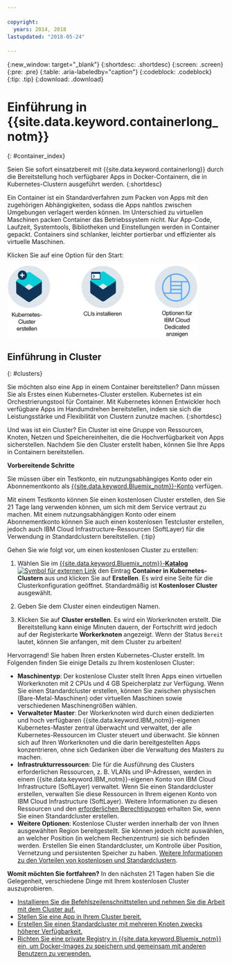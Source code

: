 ```yaml
---

copyright:
  years: 2014, 2018
lastupdated: "2018-05-24"

---
```


{:new_window: target="_blank"}
{:shortdesc: .shortdesc}
{:screen: .screen}
{:pre: .pre}
{:table: .aria-labeledby="caption"}
{:codeblock: .codeblock}
{:tip: .tip}
{:download: .download}



# Einführung in {{site.data.keyword.containerlong_notm}}
{: #container_index}

Seien Sie sofort einsatzbereit mit {{site.data.keyword.containerlong}} durch die Bereitstellung hoch verfügbarer Apps in Docker-Containern, die in Kubernetes-Clustern ausgeführt werden.
{:shortdesc}

Ein Container ist ein Standardverfahren zum Packen von Apps mit den zugehörigen Abhängigkeiten, sodass die Apps nahtlos zwischen Umgebungen verlagert werden können. Im Unterschied zu virtuellen Maschinen packen Container das Betriebssystem nicht. Nur App-Code, Laufzeit, Systemtools, Bibliotheken und Einstellungen werden in Container gepackt. Containers sind schlanker, leichter portierbar und effizienter als virtuelle Maschinen.


Klicken Sie auf eine Option für den Start:

<img usemap="#home_map" border="0" class="image" id="image_ztx_crb_f1b" src="images/cs_public_dedicated_options.png" width="440" alt="Klicken Sie auf ein Symbol, um schnell Ihre ersten Schritte mit {{site.data.keyword.containershort_notm}} zu machen. Klicken Sie in {{site.data.keyword.Bluemix_dedicated_notm}} auf dieses Symbol, um Ihre Optionen anzuzeigen." style="width:440px;" />
<map name="home_map" id="home_map">
<area href="#clusters" alt="Einführung zu Kubernetes-Clustern in {{site.data.keyword.Bluemix_notm}}" title="Einführung zu Kubernetes-Clustern in {{site.data.keyword.Bluemix_notm}}" shape="rect" coords="-7, -8, 108, 211" />
<area href="cs_cli_install.html" alt="Installieren Sie die CLIs." title="Installieren Sie die CLIs." shape="rect" coords="155, -1, 289, 210" />
<area href="cs_dedicated.html#dedicated_environment" alt="{{site.data.keyword.Bluemix_dedicated_notm}}-Cloudumgebung" title="{{site.data.keyword.Bluemix_notm}}-Cloudumgebung" shape="rect" coords="326, -10, 448, 218" />
</map>


## Einführung in Cluster
{: #clusters}

Sie möchten also eine App in einem Container bereitstellen? Dann müssen Sie als Erstes einen Kubernetes-Cluster erstellen. Kubernetes ist ein Orchestrierungstool für Container. Mit Kubernetes können Entwickler hoch verfügbare Apps im Handumdrehen bereitstellen, indem sie sich die Leistungsstärke und Flexibilität von Clustern zunutze machen.
{:shortdesc}

Und was ist ein Cluster? Ein Cluster ist eine Gruppe von Ressourcen, Knoten, Netzen und Speichereinheiten, die die Hochverfügbarkeit von Apps sicherstellen. Nachdem Sie den Cluster erstellt haben, können Sie Ihre Apps in Containern bereitstellen.

**Vorbereitende Schritte**

Sie müssen über ein Testkonto, ein nutzungsabhängiges Konto oder ein Abonnementkonto als [{{site.data.keyword.Bluemix_notm}}-Konto](https://console.bluemix.net/registration/) verfügen.

Mit einem Testkonto können Sie einen kostenlosen Cluster erstellen, den Sie 21 Tage lang verwenden können, um sich mit dem Service vertraut zu machen. Mit einem nutzungsabhängigen Konto oder einem Abonnementkonto können Sie auch einen kostenlosen Testcluster erstellen, jedoch auch IBM Cloud Infrastructure-Ressourcen (SoftLayer) für die Verwendung in Standardclustern bereitstellen.
{:tip}

Gehen Sie wie folgt vor, um einen kostenlosen Cluster zu erstellen:

1.  Wählen Sie im [{{site.data.keyword.Bluemix_notm}}-**Katalog** ![Symbol für externen Link](../icons/launch-glyph.svg "Symbol für externen Link")](https://console.bluemix.net/catalog/?category=containers) den Eintrag **Container in Kubernetes-Clustern** aus und klicken Sie auf **Erstellen**. Es wird eine Seite für die Clusterkonfiguration geöffnet. Standardmäßig ist **Kostenloser Cluster** ausgewählt.

2. Geben Sie dem Cluster einen eindeutigen Namen.

3.  Klicken Sie auf **Cluster erstellen**. Es wird ein Workerknoten erstellt. Die Bereitstellung kann einige Minuten dauern, der Fortschritt wird jedoch auf der Registerkarte **Workerknoten** angezeigt. Wenn der Status `Bereit` lautet, können Sie anfangen, mit dem Cluster zu arbeiten!

Hervorragend! Sie haben Ihren ersten Kubernetes-Cluster erstellt. Im Folgenden finden Sie einige Details zu Ihrem kostenlosen Cluster:

*   **Maschinentyp**: Der kostenlose Cluster stellt Ihren Apps einen virtuellen Workerknoten mit 2 CPUs und 4 GB Speicherplatz zur Verfügung. Wenn Sie einen Standardcluster erstellen, können Sie zwischen physischen (Bare-Metal-Maschinen) oder virtuellen Maschinen sowie verschiedenen Maschinengrößen wählen.
*   **Verwalteter Master**: Der Workerknoten wird durch einen dedizierten und hoch verfügbaren {{site.data.keyword.IBM_notm}}-eigenen Kubernetes-Master zentral überwacht und verwaltet, der alle Kubernetes-Ressourcen im Cluster steuert und überwacht. Sie können sich auf Ihren Workerknoten und die darin bereitgestellten Apps konzentrieren, ohne sich Gedanken über die Verwaltung des Masters zu machen.
*   **Infrastrukturressourcen**: Die für die Ausführung des Clusters erforderlichen Ressourcen, z. B. VLANs und IP-Adressen, werden in einem {{site.data.keyword.IBM_notm}}-eigenen Konto von IBM Cloud Infrastructure (SoftLayer) verwaltet. Wenn Sie einen Standardcluster erstellen, verwalten Sie diese Ressourcen in Ihrem eigenen Konto von IBM Cloud Infrastructure (SoftLayer). Weitere Informationen zu diesen Ressourcen und den [erforderlichen Berechtigungen](cs_users.html#infra_access) erhalten Sie, wenn Sie einen Standardcluster erstellen.
*   **Weitere Optionen**: Kostenlose Cluster werden innerhalb der von Ihnen ausgewählten Region bereitgestellt. Sie können jedoch nicht auswählen, an welcher Position (in welchem Rechenzentrum) sie sich befinden werden. Erstellen Sie einen Standardcluster, um Kontrolle über Position, Vernetzung und persistenten Speicher zu haben. [Weitere Informationen zu den Vorteilen von kostenlosen und Standardclustern](cs_why.html#cluster_types).


**Womit möchten Sie fortfahren?**
In den nächsten 21 Tagen haben Sie die Gelegenheit, verschiedene Dinge mit Ihrem kostenlosen Cluster auszuprobieren.

* [Installieren Sie die Befehlszeilenschnittstellen und nehmen Sie die Arbeit mit dem Cluster auf.](cs_cli_install.html#cs_cli_install)
* [Stellen Sie eine App in Ihrem Cluster bereit.](cs_app.html#app_cli)
* [Erstellen Sie einen Standardcluster mit mehreren Knoten zwecks höherer Verfügbarkeit.](cs_clusters.html#clusters_ui)
* [Richten Sie eine private Registry in {{site.data.keyword.Bluemix_notm}} ein, um Docker-Images zu speichern und gemeinsam mit anderen Benutzern zu verwenden.](/docs/services/Registry/index.html)
